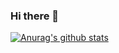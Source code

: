 ### Hi there 👋

<!--
**wowww/wowww** is a ✨ _special_ ✨ repository because its `README.md` (this file) appears on your GitHub profile.

Here are some ideas to get you started:

- 🔭 I’m currently working on ...
- 🌱 I’m currently learning ...
- 👯 I’m looking to collaborate on ...
- 🤔 I’m looking for help with ...
- 💬 Ask me about ...
- 📫 How to reach me: ...
- 😄 Pronouns: ...
- ⚡ Fun fact: ...
-->
<!--
- 👩🏻‍💻 [포트폴리오 사이트](http://wowww.co.kr/index.html)  
  🔍 [1. 상세 설명 페이지](https://github.com/wowww/portfolio/blob/master/README.md)  
  📝 [2. 재직 시, 작업한 결과물에 대한 상세 설명 페이지](https://gist.github.com/wowww/5f5617885c0362f45082d3c2f3a17d75)  
-->
[![Anurag's github stats](https://github-readme-stats.vercel.app/api?username=wowww)](https://github.com/wowww/github-readme-stats)  
